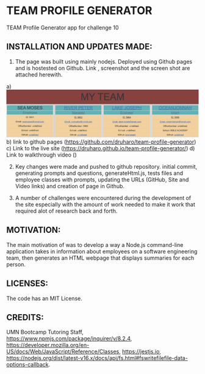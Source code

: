 # TEAM PROFILE GENERATOR
TEAM Profile Generator app for challenge 10

## INSTALLATION AND UPDATES MADE:
1. The page was built using mainly nodejs. Deployed using Github pages and is hostested on Github. Link , screenshot and the screen shot are attached herewith.

a) ![image info](./utils/teamimage.png)
b) link to github pages (https://github.com/druharo/team-profile-generator)
c) Link to the live site (https://druharo.github.io/team-profile-generator/)
d) Link to walkthrough video ()

2. Key changes were made and pushed to github repository. initial  commit, generating prompts and questions, generateHtml.js, tests files and employee classes with prompts, updating the URLs (GitHub, Site and Video links) and creation of page in Github.

3. A number of challenges were encountered during the development of the site especially with the amount of work needed to make it work that required alot of research back and forth. 

## MOTIVATION:
The main motivation of was to develop a way a Node.js command-line application takes in information about employees on a software engineering team, then generates an HTML webpage that displays summaries for each person. 

## LICENSES:
The code has an MIT License.

## CREDITS:
UMN Bootcamp Tutoring Staff, https://www.npmjs.com/package/inquirer/v/8.2.4, https://developer.mozilla.org/en-US/docs/Web/JavaScript/Reference/Classes, https://jestjs.io, https://nodejs.org/dist/latest-v16.x/docs/api/fs.html#fswritefilefile-data-options-callback.
